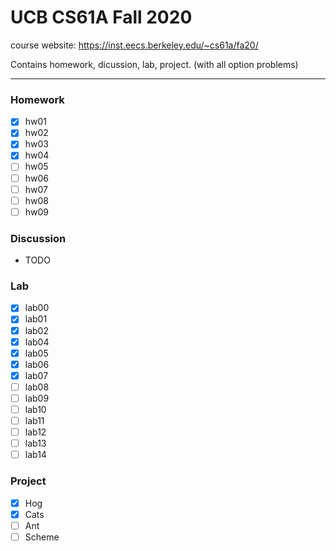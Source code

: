 # UCB CS61A Fall 2020

course website: https://inst.eecs.berkeley.edu/~cs61a/fa20/

Contains homework, dicussion, lab, project. (with all option problems)

---

### Homework
- [x] hw01
- [x] hw02
- [x] hw03
- [x] hw04
- [ ] hw05
- [ ] hw06
- [ ] hw07
- [ ] hw08
- [ ] hw09

### Discussion
- TODO

### Lab 
- [x] lab00
- [x] lab01
- [x] lab02
- [x] lab04
- [x] lab05
- [x] lab06
- [x] lab07
- [ ] lab08
- [ ] lab09
- [ ] lab10
- [ ] lab11
- [ ] lab12
- [ ] lab13
- [ ] lab14

### Project 
- [x] Hog 
- [x] Cats
- [ ] Ant
- [ ] Scheme
